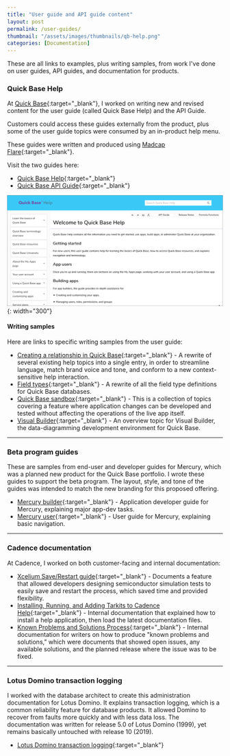 ```yaml
---
title: "User guide and API guide content"
layout: post
permalink: /user-guides/
thumbnail: "/assets/images/thumbnails/qb-help.png"
categories: [Documentation]
---
```

These are all links to examples, plus writing samples, from work I've done on user guides, API guides, and documentation for products.


### Quick Base Help
At [Quick Base](https://www.quickbase.com){:target="_blank"}, I worked on writing new and revised content for the user guide (called Quick Base Help) and the API Guide.

Customers could access these guides externally from the product, plus some of the user guide topics were consumed by an in-product help menu.

These guides were written and produced using [Madcap Flare](https://www.madcapsoftware.com/products/flare/){:target="_blank"}.

Visit the two guides here:
- [Quick Base Help](https://help.quickbase.com){:target="_blank"}
- [Quick Base API Guide](https://help.quickbase.com/api-guide/){:target="_blank"}

![](/assets/images/qb-help.png){: width="300"}

#### Writing samples
Here are links to specific writing samples from the user guide:
- [Creating a relationship in Quick Base](/assets/pdf/creating-relationship.pdf){:target="_blank"} - A rewrite of several existing help topics into a single entry, in order to streamline language, match brand voice and tone, and conform to a new context-sensitive help interaction.
- [Field types](/assets/pdf/qb-field-types.pdf){:target="_blank"} - A rewrite of all the field type definitions for Quick Base databases.
- [Quick Base sandbox](/assets/pdf/qb-sandbox.pdf){:target="_blank"} - This is a collection of topics covering a feature where application changes can be developed and tested without affecting the operations of the live app itself.
- [Visual Builder](/assets/pdf/visual-builder.pdf){:target="_blank"} - An overview topic for Visual Builder, the data-diagramming development environment for Quick Base.

---

### Beta program guides
These are samples from end-user and developer guides for Mercury, which was a planned new product for the Quick Base portfolio. I wrote these guides to support the beta program. The layout, style, and tone of the guides was intended to match the new branding for this proposed offering.
- [Mercury builder](/assets/pdf/mercury-builder.pdf){:target="_blank"} - Application developer guide for Mercury, explaining major app-dev tasks.
- [Mercury user](/assets/pdf/mercury-user.pdf){:target="_blank"} - User guide for Mercury, explaining basic navigation.

---

### Cadence documentation
At Cadence, I worked on both customer-facing and internal documentation:
- [Xcelium Save/Restart guide](/assets/pdf/saverestart.pdf){:target="_blank"} - Documents a feature that allowed developers designing semiconductor simulation tests to easily save and restart the process, which saved time and provided flexibility.
- [Installing, Running, and Adding Tarkits to Cadence Help](/assets/pdf/adding-tarkits-help.pdf){:target="_blank"} - Internal documentation that explained how to install a help application, then load the latest documentation files.
- [Known Problems and Solutions Process](/assets/pdf/known-problems-solutions-process.pdf){:target="_blank"} - Internal documentation for writers on how to produce "known problems and solutions," which were documents that showed open issues, any available solutions, and the planned release where the issue was to be fixed.

---

### Lotus Domino transaction logging
I worked with the database architect to create this administration documentation for Lotus Domino. It explains transaction logging, which is a common reliability feature for database products. It allowed Domino to recover from faults more quickly and with less data loss. The documentation was written for release 5.0 of Lotus Domino (1999), yet remains basically untouched with release 10 (2019).
- [Lotus Domino transaction logging](/assets/pdf/domino-transaction-logging.pdf){:target="_blank"}
